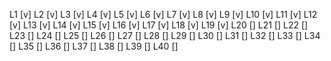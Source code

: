 L1 [v]
L2 [v]
L3 [v]
L4 [v]
L5 [v]
L6 [v]
L7 [v]
L8 [v]
L9 [v]
L10 [v]
L11 [v]
L12 [v]
L13 [v]
L14 [v]
L15 [v]
L16 [v]
L17 [v]
L18 [v]
L19 [v]
L20 []
L21 []
L22 []
L23 []
L24 []
L25 []
L26 []
L27 []
L28 []
L29 []
L30 []
L31 []
L32 []
L33 []
L34 []
L35 []
L36 []
L37 []
L38 []
L39 []
L40 []
